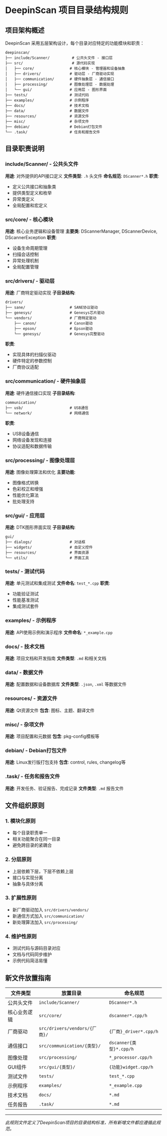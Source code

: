 # DeepinScan 项目目录结构规则

## 项目架构概述

DeepinScan 采用五层架构设计，每个目录对应特定的功能模块和职责：

```
deepinscan/
├── include/Scanner/          # 公共头文件 - 接口层
├── src/                      # 源代码实现
│   ├── core/                # 核心模块 - 管理器和设备抽象
│   ├── drivers/             # 驱动层 - 厂商驱动实现
│   ├── communication/       # 硬件抽象层 - 通信接口
│   ├── processing/          # 图像处理层 - 数据处理
│   └── gui/                 # 应用层 - 图形界面
├── tests/                   # 测试代码
├── examples/                # 示例程序
├── docs/                    # 技术文档
├── data/                    # 数据文件
├── resources/               # 资源文件
├── misc/                    # 杂项文件
├── debian/                  # Debian打包文件
└── .task/                   # 任务和报告文件
```

## 目录职责说明

### include/Scanner/ - 公共头文件
**用途**: 对外提供的API接口定义
**文件类型**: `.h` 头文件
**命名规范**: `DScanner*.h`
**职责**:
- 定义公共接口和抽象类
- 提供类型定义和枚举
- 异常类定义
- 全局配置和宏定义

### src/core/ - 核心模块
**用途**: 核心业务逻辑和设备管理
**主要类**: DScannerManager, DScannerDevice, DScannerException
**职责**:
- 设备生命周期管理
- 扫描会话控制
- 异常处理机制
- 全局配置管理

### src/drivers/ - 驱动层
**用途**: 厂商特定驱动实现
**子目录结构**:
```
drivers/
├── sane/                    # SANE协议驱动
├── genesys/                 # Genesys芯片驱动
└── vendors/                 # 厂商特定驱动
    ├── canon/               # Canon驱动
    ├── epson/               # Epson驱动
    └── genesys/             # Genesys完整驱动
```
**职责**:
- 实现具体的扫描仪驱动
- 硬件特定的参数控制
- 厂商协议适配

### src/communication/ - 硬件抽象层
**用途**: 硬件通信接口实现
**子目录结构**:
```
communication/
├── usb/                     # USB通信
└── network/                 # 网络通信
```
**职责**:
- USB设备通信
- 网络设备发现和连接
- 协议适配和数据传输

### src/processing/ - 图像处理层
**用途**: 图像处理算法和优化
**主要功能**:
- 图像格式转换
- 色彩校正和增强
- 性能优化算法
- 批处理支持

### src/gui/ - 应用层
**用途**: DTK图形界面实现
**子目录结构**:
```
gui/
├── dialogs/                 # 对话框
├── widgets/                 # 自定义控件
├── resources/               # 界面资源
└── utils/                   # 界面工具
```

### tests/ - 测试代码
**用途**: 单元测试和集成测试
**文件命名**: `test_*.cpp`
**职责**:
- 功能验证测试
- 性能基准测试
- 集成测试套件

### examples/ - 示例程序
**用途**: API使用示例和演示程序
**文件命名**: `*_example.cpp`

### docs/ - 技术文档
**用途**: 项目文档和开发指南
**文件类型**: `.md` 和相关文档

### data/ - 数据文件
**用途**: 配置数据和设备数据库
**文件类型**: `.json`, `.xml` 等数据文件

### resources/ - 资源文件
**用途**: Qt资源文件
**包含**: 图标、主题、翻译文件

### misc/ - 杂项文件
**用途**: 项目配置和元数据
**包含**: pkg-config模板等

### debian/ - Debian打包文件
**用途**: Linux发行版打包支持
**包含**: control, rules, changelog等

### .task/ - 任务和报告文件
**用途**: 开发任务、验证报告、完成记录
**文件类型**: `.md` 报告文件

## 文件组织原则

### 1. 模块化原则
- 每个目录职责单一
- 相关功能聚合在同一目录
- 避免跨目录的紧耦合

### 2. 分层原则
- 上层依赖下层，下层不依赖上层
- 接口与实现分离
- 抽象与具体分离

### 3. 扩展性原则
- 新厂商驱动加入 `src/drivers/vendors/`
- 新通信方式加入 `src/communication/`
- 新处理算法加入 `src/processing/`

### 4. 维护性原则
- 测试代码与源码目录对应
- 文档与代码同步维护
- 示例代码简洁易懂

## 新文件放置指南

| 文件类型 | 放置目录 | 命名规范 |
|---------|---------|----------|
| 公共头文件 | `include/Scanner/` | `DScanner*.h` |
| 核心业务逻辑 | `src/core/` | `dscanner*.cpp/h` |
| 厂商驱动 | `src/drivers/vendors/{厂商}/` | `{厂商}_driver*.cpp/h` |
| 通信接口 | `src/communication/{类型}/` | `dscanner{类型}*.cpp/h` |
| 图像处理 | `src/processing/` | `*_processor.cpp/h` |
| GUI组件 | `src/gui/{类型}/` | `{功能}widget.cpp/h` |
| 测试文件 | `tests/` | `test_*.cpp` |
| 示例程序 | `examples/` | `*_example.cpp` |
| 技术文档 | `docs/` | `*.md` |
| 任务报告 | `.task/` | `*.md` |

---

*此规则文件定义了DeepinScan项目的目录结构标准，所有新增文件都应遵循此规范。* 
